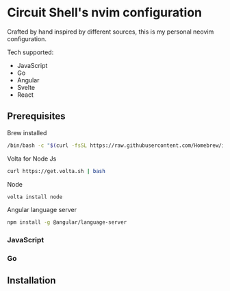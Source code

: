 # Circuit Shell's nvim configuration

Crafted by hand inspired by different sources, this is my personal neovim configuration.

Tech supported:

- JavaScript
- Go
- Angular
- Svelte
- React

## Prerequisites

Brew installed

```bash
/bin/bash -c "$(curl -fsSL https://raw.githubusercontent.com/Homebrew/install/HEAD/install.sh)"
```

Volta for Node Js

```bash
curl https://get.volta.sh | bash
```

Node

```bash
volta install node
```

Angular language server

```bash
npm install -g @angular/language-server
```

### JavaScript

### Go

## Installation
